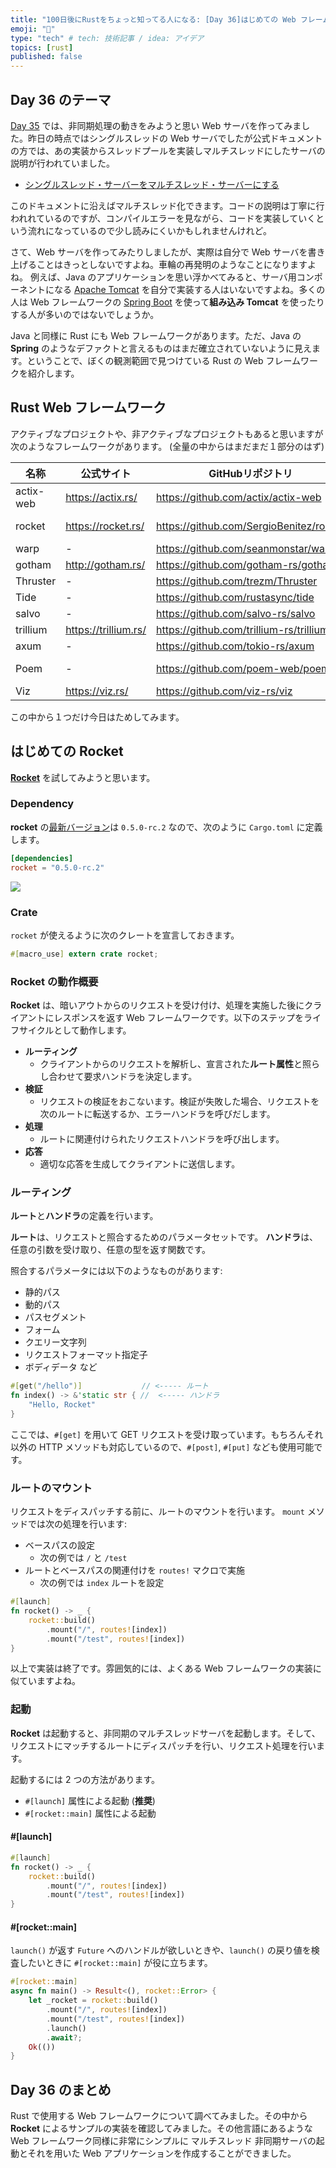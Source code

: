 ```yaml
---
title: "100日後にRustをちょっと知ってる人になる: [Day 36]はじめての Web フレームワーク"
emoji: "🦀"
type: "tech" # tech: 技術記事 / idea: アイデア
topics: [rust]
published: false
---
```

## Day 36 のテーマ

[Day 35](https://zenn.dev/shinyay/articles/hello-rust-day035) では、非同期処理の動きをみようと思い Web サーバを作ってみました。昨日の時点ではシングルスレッドの Web サーバでしたが公式ドキュメントの方では、あの実装からスレッドプールを実装しマルチスレッドにしたサーバの説明が行われていました。

- [シングルスレッド・サーバーをマルチスレッド・サーバーにする](https://doc.rust-lang.org/book/ch20-02-multithreaded.html)

このドキュメントに沿えばマルチスレッド化できます。コードの説明は丁寧に行われれているのですが、コンパイルエラーを見ながら、コードを実装していくという流れになっているので少し読みにくいかもしれませんけれど。

さて、Web サーバを作ってみたりしましたが、実際は自分で Web サーバを書き上げることはきっとしないですよね。車輪の再発明のようなことになりますよね。
例えば、Java のアプリケーションを思い浮かべてみると、サーバ用コンポーネントになる [Apache Tomcat](https://tomcat.apache.org/) を自分で実装する人はいないですよね。多くの人は Web フレームワークの [Spring Boot](https://spring.io/projects/spring-boot) を使って**組み込み Tomcat** を使ったりする人が多いのではないでしょうか。

Java と同様に Rust にも Web フレームワークがあります。ただ、Java の **Spring** のようなデファクトと言えるものはまだ確立されていないように見えます。ということで、ぼくの観測範囲で見つけている Rust の Web フレームワークを紹介します。

## Rust Web フレームワーク

アクティブなプロジェクトや、非アクティブなプロジェクトもあると思いますが次のようなフレームワークがあります。
(全量の中からはまだまだ１部分のはず)

|名称|公式サイト|GitHubリポジトリ|ドキュメント|
|---|--------|---------------|----------|
|actix-web|https://actix.rs/|https://github.com/actix/actix-web|https://docs.rs/actix-web/latest/actix_web/|
|rocket|https://rocket.rs/|https://github.com/SergioBenitez/rocket|https://rocket.rs/v0.5-rc/guide/introduction/|
|warp|-|https://github.com/seanmonstar/warp|https://docs.rs/warp/|
|gotham|http://gotham.rs/|https://github.com/gotham-rs/gotham/|https://docs.rs/gotham/|
|Thruster|-|https://github.com/trezm/Thruster|https://docs.rs/thruster|
|Tide|-|https://github.com/rustasync/tide|https://docs.rs/tide|
|salvo|-|https://github.com/salvo-rs/salvo|https://docs.rs/salvo/|
|trillium|https://trillium.rs/|https://github.com/trillium-rs/trillium|https://docs.trillium.rs/|
|axum|-|https://github.com/tokio-rs/axum|https://docs.rs/axum|
|Poem|-|https://github.com/poem-web/poem|https://github.com/poem-web/poem/blob/master/poem/README.md|
|Viz|https://viz.rs/|https://github.com/viz-rs/viz|https://docs.rs/viz/|

この中から１つだけ今日はためしてみます。

## はじめての Rocket

**[Rocket](https://rocket.rs/)** を試してみようと思います。

### Dependency

**rocket** の[最新バージョン](https://crates.io/crates/rocket/versions)は `0.5.0-rc.2` なので、次のように `Cargo.toml` に定義します。

```toml
[dependencies]
rocket = "0.5.0-rc.2"
```

![](https://storage.googleapis.com/zenn-user-upload/a548a1ada73b-20221001.png)

### Crate

`rocket` が使えるように次のクレートを宣言しておきます。

```rust
#[macro_use] extern crate rocket;
```

### Rocket の動作概要

**Rocket** は、暗いアウトからのリクエストを受け付け、処理を実施した後にクライアントにレスポンスを返す Web フレームワークです。以下のステップをライフサイクルとして動作します。

- **ルーティング**
  - クライアントからのリクエストを解析し、宣言された**ルート属性**と照らし合わせて要求ハンドラを決定します。
- **検証**
  - リクエストの検証をおこないます。検証が失敗した場合、リクエストを次のルートに転送するか、エラーハンドラを呼びだします。
- **処理**
  - ルートに関連付けられたリクエストハンドラを呼び出します。
- **応答**
  - 適切な応答を生成してクライアントに送信します。

### ルーティング

**ルート**と**ハンドラ**の定義を行います。

**ルート**は、リクエストと照合するためのパラメータセットです。
**ハンドラ**は、任意の引数を受け取り、任意の型を返す関数です。

照合するパラメータには以下のようなものがあります:

- 静的パス
- 動的パス
- パスセグメント
- フォーム
- クエリー文字列
- リクエストフォーマット指定子
- ボディデータ
など

```rust
#[get("/hello")]　　　　　　　　// <----- ルート
fn index() -> &'static str { //  <----- ハンドラ
    "Hello, Rocket"
}
```

ここでは、`#[get]` を用いて GET リクエストを受け取っています。もちろんそれ以外の HTTP メソッドも対応しているので、`#[post]`, `#[put]` なども使用可能です。

### ルートのマウント

リクエストをディスパッチする前に、ルートのマウントを行います。
`mount` メソッドでは次の処理を行います:

- ベースパスの設定
  - 次の例では `/` と `/test`
- ルートとベースパスの関連付けを `routes!` マクロで実施
  - 次の例では `index` ルートを設定

```rust
#[launch]
fn rocket() -> _ {
    rocket::build()
        .mount("/", routes![index])
        .mount("/test", routes![index])
}
```

以上で実装は終了です。雰囲気的には、よくある Web フレームワークの実装に似ていますよね。

### 起動

**Rocket** は起動すると、非同期のマルチスレッドサーバを起動します。そして、リクエストにマッチするルートにディスパッチを行い、リクエスト処理を行います。

起動するには 2 つの方法があります。

- `#[launch]` 属性による起動 (**推奨**)
- `#[rocket::main]` 属性による起動

#### #[launch]

```rust
#[launch]
fn rocket() -> _ {
    rocket::build()
        .mount("/", routes![index])
        .mount("/test", routes![index])
}
```

#### #[rocket::main]

`launch()` が返す `Future` へのハンドルが欲しいときや、`launch()` の戻り値を検査したいときに `#[rocket::main]` が役に立ちます。

```rust
#[rocket::main]
async fn main() -> Result<(), rocket::Error> {
    let _rocket = rocket::build()
        .mount("/", routes![index])
        .mount("/test", routes![index])
        .launch()
        .await?;
    Ok(())
}
```

## Day 36 のまとめ

Rust で使用する Web フレームワークについて調べてみました。その中から **Rocket** によるサンプルの実装を確認してみました。その他言語にあるような Web フレームワーク同様に非常にシンプルに マルチスレッド 非同期サーバの起動とそれを用いた Web アプリケーションを作成することができました。
